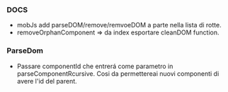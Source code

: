 ### DOCS

- mobJs add parseDOM/remove/remvoeDOM a parte nella lista di rotte.
- removeOrphanComponent => da index esportare cleanDOM function.

### ParseDom

- Passare componentId che entrerá come parametro in parseComponentRcursive.
Cosi da permettereai nuovi componenti di avere l'id del parent.
